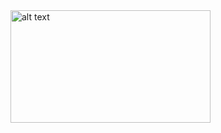 

<img src="https://lucid.app/lucidchart/345d4679-dbcc-49fe-ac68-b728bdc84662/edit?invitationId=inv_1f5dfa20-6c31-4cdc-8126-3d3dd7daf6e3" alt="alt text" width="320" height="180">

